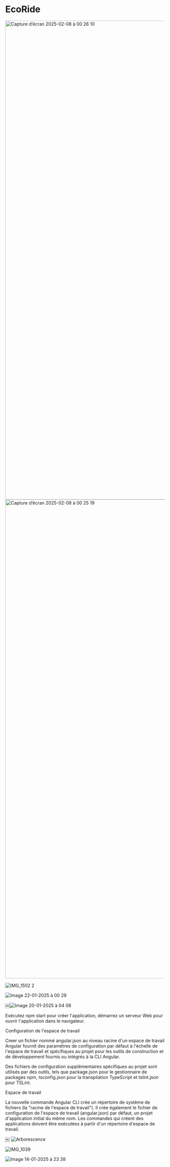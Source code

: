 # EcoRide

<img width="1514" alt="Capture d’écran 2025-02-08 à 00 26 10" src="https://github.com/user-attachments/assets/658ec423-759d-4378-82de-9cd7c705a4b4" />

<img width="1514" alt="Capture d’écran 2025-02-08 à 00 25 19" src="https://github.com/user-attachments/assets/159fc52c-e6b1-48c7-9387-bc6123b7afe0" />


![IMG_1502 2](https://github.com/user-attachments/assets/acfa6b2b-9906-4aba-82a6-e5b0c3a4e285)



![Image 22-01-2025 à 00 29](https://github.com/user-attachments/assets/9cc683f3-100d-47e4-a8a0-45331fe7eefa)



￼![Image 20-01-2025 à 04 08](https://github.com/user-attachments/assets/bbd89deb-c540-42f3-8bee-78496973a165)




Exécutez  npm start pour créer l'application, démarrez un serveur Web pour ouvrir l'application dans le navigateur.

Configuration de l'espace de travail

Creer un fichier nommé angular.json au niveau racine d'un espace de travail Angular fournit des paramètres de configuration par défaut à l'échelle de l'espace de travail et spécifiques au projet pour les outils de construction et de développement fournis ou intégrés à la CLI Angular.

Des fichiers de configuration supplémentaires spécifiques au projet sont utilisés par des outils, tels que package.json pour le gestionnaire de packages npm, tsconfig.json pour la transpilation TypeScript et tslint.json pour TSLint. 


Espace de travail

La nouvelle commande Angular CLI crée un répertoire de système de fichiers (la "racine de l'espace de travail"). Il crée également le fichier de configuration de l'espace de travail (angular.json)  par défaut, un projet d'application initial du même nom.
Les commandes qui créent des applications  doivent être exécutées à partir d'un répertoire d'espace de travail. 

￼
![Arborescence](https://github.com/user-attachments/assets/65a69952-49c6-43d8-9817-5ef12e9f1db5)

![IMG_1039](https://github.com/user-attachments/assets/83ecffd8-ad52-401c-9c2c-bf69da7f9bd1)

![Image 14-01-2025 à 23 38](https://github.com/user-attachments/assets/95e1c11d-a033-419f-bce9-ea93bc3194d5)


